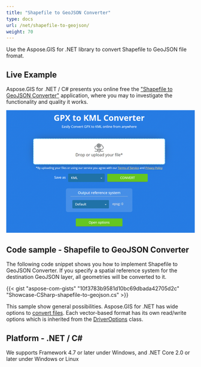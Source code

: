 ```yaml
---
title: "Shapefile to GeoJSON Converter"
type: docs
url: /net/shapefile-to-geojson/
weight: 70
---
```


Use the Aspose.GIS for .NET library to convert Shapefile to GeoJSON file fromat.

## **Live Example**

Aspose.GIS for .NET / C# presents you online free the ["Shapefile to GeoJSON Converter"](https://products.aspose.app/gis/conversion/shapefile-to-geojson) application, where you may to investigate the functionality and quality it works.

![Shapefile to GeoJSON Converter App](conversion.png)

## **Code sample - Shapefile to GeoJSON Converter**

The following code snippet shows you how to implement Shapefile to GeoJSON Converter. If you specify a spatial reference system for the destination GeoJSON layer, all geometries will be converted to it. 

{{< gist "aspose-com-gists" "10f3783b9581d10bc69dbada42705d2c" "Showcase-CSharp-shapefile-to-geojson.cs" >}}

This sample show general possibilities. Aspose.GIS for .NET has wide options to [convert files](https://docs.aspose.com/gis/net/vector-layers/). Each vector-based format has its own read/write options which is inherited from the [DriverOptions](https://apireference.aspose.com/gis/net/aspose.gis/driveroptions) class.

## **Platform - .NET / C#**

We supports Framework 4.7 or later under Windows, and .NET Core 2.0 or later under Windows or Linux
